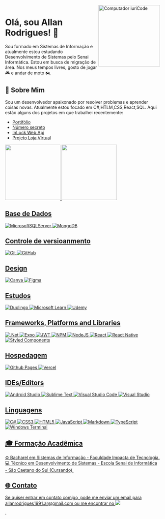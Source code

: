 
<div>
<img src="https://raw.githubusercontent.com/MicaelliMedeiros/micaellimedeiros/master/image/computer-illustration.png" min-width="200px" max-width="200px" width="200px" align="right" alt="Computador iuriCode">
</div>

# Olá, sou Allan Rodrigues! 👋 

Sou formado em Sistemas de Informação e atualmente estou estudando Desenvolvimento de Sistemas pelo Senai Informática. Estou em busca de migração de área. Nos meus tempos livres, gosto de jogar 🎮 e andar de moto 🏍.

## 🚀 Sobre Mim
Sou um desenvolvedor apaixonado por resolver problemas e aprender coisas novas. Atualmente estou focado em C#,HTLM,CSS,React,SQL. Aqui estão alguns dos projetos em que trabalhei recentemente: 


- <a href="https://allanr1991.github.io/alura_oracle-ProjetoPortifolio-html_css/">Portifólio</a>
- <a href="https://allanr1991.github.io/alura-numeroSecreto-JSAudio/">Número secreto</a>
- <a href="https://github.com/AllanR1991/senai-InLook-webApi">InLock Web Api</a>
- <a href="https://github.com/AllanR1991/senai-projetoLojaVirtual-cSharpPoo">Projeto Loja Virtual</a>


<div>
  <a href="https://github.com/AllanR1991">
  <img height="180em" src="https://github-readme-stats.vercel.app/api?username=allanR1991&show_icons=true&theme=dracula&include_all_commits=true&count_private=true"/>
  <img height="180em" src="https://github-readme-stats.vercel.app/api/top-langs/?username=AllanR1991&layout=compact&langs_count=16&theme=dracula"/>
</div>



## Base de Dados
![MicrosoftSQLServer](https://img.shields.io/badge/Microsoft%20SQL%20Server-CC2927?style=for-the-badge&logo=microsoft%20sql%20server&logoColor=white)
![MongoDB](https://img.shields.io/badge/MongoDB-%234ea94b.svg?style=for-the-badge&logo=mongodb&logoColor=white)

## Controle de versioanmento
![Git](https://img.shields.io/badge/git-%23F05033.svg?style=for-the-badge&logo=git&logoColor=white)
![GitHub](https://img.shields.io/badge/github-%23121011.svg?style=for-the-badge&logo=github&logoColor=white)

## Design
![Canva](https://img.shields.io/badge/Canva-%2300C4CC.svg?style=for-the-badge&logo=Canva&logoColor=white)
![Figma](https://img.shields.io/badge/figma-%23F24E1E.svg?style=for-the-badge&logo=figma&logoColor=white)

## Estudos
![Duolingo](https://img.shields.io/badge/Duolingo-%234DC730.svg?style=for-the-badge&logo=Duolingo&logoColor=white)
![Microsoft Learn](https://img.shields.io/badge/Microsoft_Learn-258ffa?style=for-the-badge&logo=microsoft&logoColor=white)
![Udemy](https://img.shields.io/badge/Udemy-A435F0?style=for-the-badge&logo=Udemy&logoColor=white)

## Frameworks, Platforms and Libraries
![.Net](https://img.shields.io/badge/.NET-5C2D91?style=for-the-badge&logo=.net&logoColor=white)
![Expo](https://img.shields.io/badge/expo-1C1E24?style=for-the-badge&logo=expo&logoColor=#D04A37)
![JWT](https://img.shields.io/badge/JWT-black?style=for-the-badge&logo=JSON%20web%20tokens)
![NPM](https://img.shields.io/badge/NPM-%23CB3837.svg?style=for-the-badge&logo=npm&logoColor=white)
![NodeJS](https://img.shields.io/badge/node.js-6DA55F?style=for-the-badge&logo=node.js&logoColor=white)
![React](https://img.shields.io/badge/react-%2320232a.svg?style=for-the-badge&logo=react&logoColor=%2361DAFB)
![React Native](https://img.shields.io/badge/react_native-%2320232a.svg?style=for-the-badge&logo=react&logoColor=%2361DAFB)
![Styled Components](https://img.shields.io/badge/styled--components-DB7093?style=for-the-badge&logo=styled-components&logoColor=white)

## Hospedagem
![Github Pages](https://img.shields.io/badge/github%20pages-121013?style=for-the-badge&logo=github&logoColor=white)
![Vercel](https://img.shields.io/badge/vercel-%23000000.svg?style=for-the-badge&logo=vercel&logoColor=white)

## IDEs/Editors
![Android Studio](https://img.shields.io/badge/android%20studio-346ac1?style=for-the-badge&logo=android%20studio&logoColor=white)
![Sublime Text](https://img.shields.io/badge/sublime_text-%23575757.svg?style=for-the-badge&logo=sublime-text&logoColor=important)
![Visual Studio Code](https://img.shields.io/badge/Visual%20Studio%20Code-0078d7.svg?style=for-the-badge&logo=visual-studio-code&logoColor=white)
![Visual Studio](https://img.shields.io/badge/Visual%20Studio-5C2D91.svg?style=for-the-badge&logo=visual-studio&logoColor=white)

## Linguagens
![C#](https://img.shields.io/badge/c%23-%23239120.svg?style=for-the-badge&logo=c-sharp&logoColor=white)
![CSS3](https://img.shields.io/badge/css3-%231572B6.svg?style=for-the-badge&logo=css3&logoColor=white)
![HTML5](https://img.shields.io/badge/html5-%23E34F26.svg?style=for-the-badge&logo=html5&logoColor=white)
![JavaScript](https://img.shields.io/badge/javascript-%23323330.svg?style=for-the-badge&logo=javascript&logoColor=%23F7DF1E)
![Markdown](https://img.shields.io/badge/markdown-%23000000.svg?style=for-the-badge&logo=markdown&logoColor=white)
![TypeScript](https://img.shields.io/badge/typescript-%23007ACC.svg?style=for-the-badge&logo=typescript&logoColor=white)
![Windows Terminal](https://img.shields.io/badge/Windows%20Terminal-%234D4D4D.svg?style=for-the-badge&logo=windows-terminal&logoColor=white)

## 🎓 Formação Acadêmica
⚙️ Bacharel em Sistemas de Informação - Faculdade Impacta de Tecnologia. <br>
💻 Técnico em Desenvolvimento de Sistemas - Escola Senai de Informática - São Caetano do Sul (Cursando).

## 🌐 Contato
<p style="">Se quiser entrar em contato comigo, pode me enviar um email para allanrodrigues1991.ar@gmail.com ou me encontrar no <a href="https://www.linkedin.com/in/allan-rodrigues-23a05785" target="_blank"><img src="https://img.shields.io/badge/-LinkedIn-%230077B5?style=for-the-badge&logo=linkedin&logoColor=white" target="_blank"></a></p>.

<!-- 
## ⚖️ Licença
Este projeto está licenciado sob a licença [nome da licença].
-->

<!--
# Bem-vindo!!! 👋 

<img src="https://raw.githubusercontent.com/MicaelliMedeiros/micaellimedeiros/master/image/computer-illustration.png" min-width="200px" max-width="200px" width="200px" align="right" alt="Computador iuriCode">
<div>
 Meu nome é Allan Rodrigues dos Santos sou formado em Sistemas de Informação
 
 Estudando Dessenvolvimento de Sistemas pelo Senai Informatica.
  
 Em busca de migração de area.
  
 Meu hobbie é jogar 🎮, motociclismo 🏍.

</div>
<!--
![cms_files_10224_1671211139Prancheta_3](https://github.com/AllanR1991/AllanR1991/assets/22855740/bff54bb3-c0e6-4a63-972d-a6bdeb23f9d9)
-->
<!--
## ⭐ Informações sobre minha conta GitHub

<div>
  <a href="https://github.com/AllanR1991">
  <img height="180em" src="https://github-readme-stats.vercel.app/api?username=allanR1991&show_icons=true&theme=dracula&include_all_commits=true&count_private=true"/>
  <img height="180em" src="https://github-readme-stats.vercel.app/api/top-langs/?username=AllanR1991&layout=compact&langs_count=16&theme=dracula"/>
</div>
  
 <h2>🔧 Ferramentas 🔧</h2>
<div style="display: inline_block"><br>
  <img align="center" alt="Csharp" height="30" width="40" src="https://raw.githubusercontent.com/devicons/devicon/master/icons/csharp/csharp-original.svg">
  <img align="center" alt="Js" height="30" width="40" src="https://raw.githubusercontent.com/devicons/devicon/master/icons/javascript/javascript-plain.svg">  
  <img align="center" alt="HTML" height="30" width="40" src="https://raw.githubusercontent.com/devicons/devicon/master/icons/html5/html5-original.svg">
  <img align="center" alt="CSS" height="30" width="40" src="https://raw.githubusercontent.com/devicons/devicon/master/icons/css3/css3-original.svg">
<div>


<div>
  <h2>🎓 Formação Acadêmica 🎓</h2> 
 ⚙️ Bacharel em Sistemas de Informação - Faculdade Impacta de Tecnologia. <br>
 💻 Técnico em Desenvolvimento de Sistemas - Escola Senai de Informática - São Caetano do Sul (Cursando). <br>
</div>

<div>
   <h2>🌐 Contato 🌐</h2> 
   
  <a href="https://www.linkedin.com/in/allan-rodrigues-23a05785" target="_blank"><img src="https://img.shields.io/badge/-LinkedIn-%230077B5?style=for-the-badge&logo=linkedin&logoColor=white" target="_blank"></a>   
  
 </div>

-->
